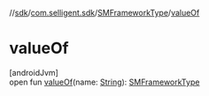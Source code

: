//[sdk](../../../index.md)/[com.selligent.sdk](../index.md)/[SMFrameworkType](index.md)/[valueOf](value-of.md)

# valueOf

[androidJvm]\
open fun [valueOf](value-of.md)(name: [String](https://developer.android.com/reference/kotlin/java/lang/String.html)): [SMFrameworkType](index.md)
